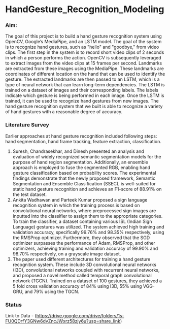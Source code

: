 # HandGesture_Recognition_Modeling
### Aim:
The goal of this project is to build a hand gesture recognition system using OpenCV, Google’s MediaPipe, and an LSTM model. The goal of the system is to recognize hand gestures, such as "hello" and "goodbye," from video clips. The first step in the system is to record short video clips of 2 seconds in which a person performs the action. OpenCV is subsequently leveraged to extract images from the video clips at 15 frames per second. Landmarks are extracted from these images using the MediaPipe. These landmarks are coordinates of different location on the hand that can be used to identify the gesture. The extracted landmarks are then passed to an LSTM, which is a type of neural network that can learn long-term dependencies. The LSTM is trained on a dataset of images and their corresponding labels. The labels indicate which gesture is being performed in each image. Once the LSTM is trained, it can be used to recognize hand gestures from new images. The hand gesture recognition system that we built is able to recognize a variety of hand gestures with a reasonable degree of accuracy.

### Literature Survey
Earlier approaches at hand gesture recognition included following steps: hand segmentation, hand frame tracking, feature extraction, classification. 
1. Suresh, Chandrasekhar, and Dinesh presented an analysis and evaluation of widely recognized semantic segmentation models for the purpose of hand region segmentation. Additionally, an ensemble approach is employed to fuse the segmented RGB, enabling hand gesture classification based on probability scores. The experimental findings demonstrate that the newly proposed framework, Semantic Segmentation and Ensemble Classification (SSEC), is well-suited for static hand gesture recognition and achieves an F1-score of 88.91% on the test dataset.
2. Ankita Wadhawan and Parteek Kumar proposed a sign language recognition system in which the training process is based on convolutional neural networks, where preprocessed sign images are inputted into the classifier to assign them to the appropriate categories. To train the classifier, a dataset containing various ISL (Indian Sign Language) gestures was utilized. The system achieved high training and validation accuracy, specifically 99.76% and 98.35% respectively, using the RMSProp optimizer. Furthermore, they observed that the SGD optimizer surpasses the performance of Adam, RMSProp, and other optimizers, achieving training and validation accuracy of 99.90% and 98.70% respectively, on a grayscale image dataset. 
3. The paper used different architectures for training a hand gesture recognition system. These include 3D convolutional neural networks (I3D), convolutional networks coupled with recurrent neural networks, and proposed a novel method called temporal graph convolutional network (TGCN). Trained on a dataset of 100 gestures, they achieved a 5 fold cross validation accuracy of 84% using I3D, 55% using VGG-GRU, and 79% using the TGCN.
### Status 


Link to Data - (https://drive.google.com/drive/folders/1s-FU0QDrfY3GNw6dvZncJWxrz58zjy6u?usp=share_link)
